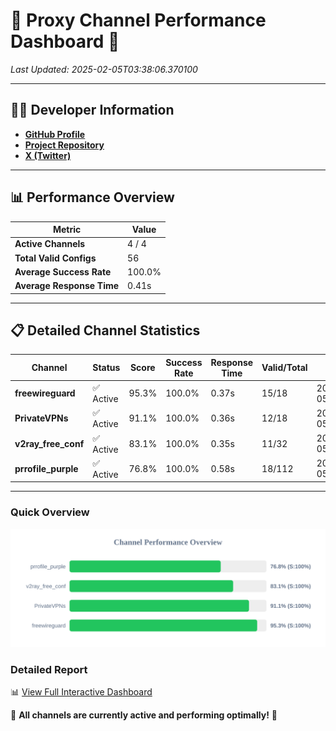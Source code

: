 # 🌟 Proxy Channel Performance Dashboard 🌟

_Last Updated: 2025-02-05T03:38:06.370100_

---

## 👩‍💻 Developer Information

- **[GitHub Profile](https://github.com/4n0nymou3)**  
- **[Project Repository](https://github.com/4n0nymou3/multi-proxy-config-fetcher)**  
- **[X (Twitter)](https://x.com/4n0nymou3)**  

---

## 📊 Performance Overview

| Metric                | Value       |
|-----------------------|-------------|
| **Active Channels**   | 4 / 4       |
| **Total Valid Configs** | 56          |
| **Average Success Rate** | 100.0%      |
| **Average Response Time** | 0.41s       |

---

## 📋 Detailed Channel Statistics

| Channel          | Status     | Score  | Success Rate | Response Time | Valid/Total | Last Success               |
|------------------|------------|--------|--------------|---------------|-------------|----------------------------|
| **freewireguard**  | ✅ Active  | 95.3%  | 100.0% | 0.37s         | 15/18       | 2025-02-05T03:38:06.368571 |
| **PrivateVPNs**  | ✅ Active  | 91.1%  | 100.0% | 0.36s         | 12/18       | 2025-02-05T03:38:05.974657 |
| **v2ray_free_conf**  | ✅ Active  | 83.1%  | 100.0% | 0.35s         | 11/32       | 2025-02-05T03:38:05.576348 |
| **prrofile_purple**  | ✅ Active  | 76.8%  | 100.0% | 0.58s         | 18/112       | 2025-02-05T03:38:05.194635 |

---

### Quick Overview
<div align="center">
  <a href="https://raw.githubusercontent.com/nullluser/NullRepo/refs/heads/main/assets/channel_stats_chart.svg">
    <img src="https://raw.githubusercontent.com/nullluser/NullRepo/refs/heads/main/assets/channel_stats_chart.svg" alt="Source Performance Statistics" width="800">
  </a>
</div>

### Detailed Report
📊 [View Full Interactive Dashboard](https://htmlpreview.github.io/?https://github.com/nullluser/NullRepo/blob/main/assets/performance_report.html)

🎉 **All channels are currently active and performing optimally!** 🎉
